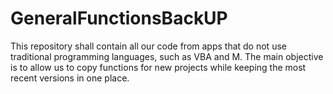 # GeneralFunctionsBackUP
This repository shall contain all our code from apps that do not use traditional programming languages, such as VBA and M. The main objective is to allow us to copy functions for new projects while keeping the most recent versions in one place.
